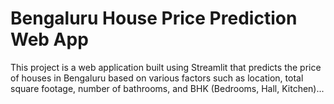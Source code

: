 # Bengaluru House Price Prediction Web App
This project is a web application built using Streamlit that predicts the price of houses in Bengaluru based on various factors such as location, total square footage, number of bathrooms, and BHK (Bedrooms, Hall, Kitchen)...
